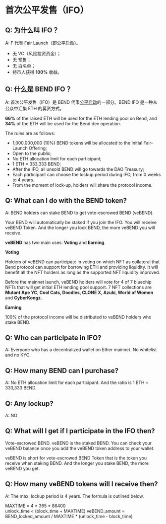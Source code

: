 # 首次公平发售（IFO）

## Q: 为什么叫 IFO？

A: F 代表 Fair Launch（即公平启动）。

* 无 VC（风险投资资金）；
* 无 预售；
* 无 白名单；
* 持币人获得 **100%** 收益。

## Q: 什么是 BEND IFO？

A: 首次公平发售（IFO）是 BEND 代币[公平启动](../highlights/fair-launch.md)的一部分。BEND IFO 是一种从公众中汇集 ETH 的募资方式。



**66%** of the raised ETH will be used for the ETH lending pool on Bend, and **34%** of the ETH will be used for the Bend dev operation.

The rules are as follows:

* 1,000,000,000 (10%) BEND tokens will be allocated to the Initial Fair-Launch Offering;
* Open to the public;
* No ETH allocation limit for each participant;
* 1 ETH = 333,333 BEND;
* After the IFO, all unsold BEND will go towards the DAO Treasury;
* Each participant can choose the lockup period during IFO, from 0 weeks to 4 years.
* From the moment of lock-up, holders will share the protocol income.

## Q: What can I do with the BEND token?

A: BEND holders can stake BEND to get vote-escrowed BEND (veBEND).

Your BEND will automatically be staked if you join the IFO. You will receive veBEND Token. And the longer you lock BEND, the more veBEND you will receive.

**veBEND** has two main uses: **Voting** and **Earning**.

**Voting**

Holders of veBEND can participate in voting on which NFT as collateral that Bend protocol can support for borrowing ETH and providing liquidity. It will benefit all the NFT holders as long as the supported NFT liquidity improved.

Before the mainnet launch, veBEND holders will vote for 4 of 7 bluechip NFTs that will get initial ETH lending pool support. 7 NFT collections are **Mutant Ape YC, Cool Cats, Doodles, CLONE X, Azuki, World of Women** and **CyberKongz**.

**Earning**

100% of the protocol income will be distributed to veBEND holders who stake BEND.

## Q: Who can participate in IFO?

A: Everyone who has a decentralized wallet on Ether mainnet. No whitelist and no KYC.

## Q: How many BEND can I purchase?

A: No ETH allocation limit for each participant. And the ratio is 1 ETH = 333,333 BEND.

## Q: Any lockup?

A: NO

## Q: What will I get if I participate in the IFO then?

Vote-escrowed BEND. veBEND is the staked BEND. You can check your veBEND balance once you add the veBEND token address to your wallet.

veBEND is short for vote-escrowed BEND Token that is the token you receive when staking BEND. And the longer you stake BEND, the more veBEND you get.

## Q: How many veBEND tokens will I receive then?

A: The max. lockup period is 4 years. The formula is outlined below.

MAXTIME = 4 \* 365 \* 86400\
unlock\_time < (block\_time + MAXTIME) veBEND\_amount = BEND\_locked\_amount / MAXTIME \* (unlock\_time - block\_time)
